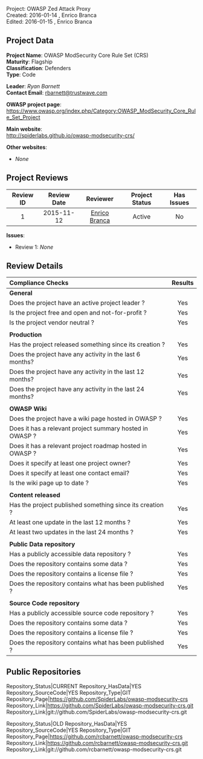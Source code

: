 Project:     OWASP Zed Attack Proxy  
Created:     2016-01-14 , Enrico Branca  
Edited:      2016-01-15 , Enrico Branca  


[//]: # (BE SURE THERE ARE NO EMPTY LINES BEFORE 'Project')  
[//]: # (end each line of the metadata with TWO spaces before the newline)  
[//]: # (insert TWO blank lines after the metadata)  
[//]: # (<ADD YOUR TEXT STARTING FROM HERE>)  

## Project Data  

**Project Name**: OWASP ModSecurity Core Rule Set (CRS)  
**Maturity**: Flagship  
**Classification**: Defenders  
**Type**: Code  

**Leader**: *Ryan Barnett*  
**Contact Email**: <rbarnett@trustwave.com>  

**OWASP project page**:  
<https://www.owasp.org/index.php/Category:OWASP_ModSecurity_Core_Rule_Set_Project>

**Main website**:  
<http://spiderlabs.github.io/owasp-modsecurity-crs/>

**Other websites**:  
- *None*

## Project Reviews  

| **Review ID** |   **Review Date**   |  **Reviewer**              |  **Project Status** |  **Has Issues**  |  
|:-------------:|:-------------------:|:--------------------------:|:-------------------:|:----------------:|  
| 1             | 2015-11-12          | [Enrico Branca][001]       |    Active           |     No           |  

[001]: ../lists/reviewers#enrico_branca

**Issues**:
- Review 1:  *None*


## Review Details  

|     **Compliance Checks**                                   |    **Results**     |
|:------------------------------------------------------------|:------------------:|
|     **General**                                             |                    |
| Does the project have an active project leader ?            |      Yes           |
| Is the project free and open and not-for-profit ?           |      Yes           |
| Is the project vendor neutral ?                             |      Yes           |
|                                                             |                    |
|     **Production**                                          |                    |
| Has the project released something since its creation ?     |      Yes           |
| Does the project have any activity in the last 6 months?    |      Yes           |
| Does the project have any activity in the last 12 months?   |      Yes           |
| Does the project have any activity in the last 24 months?   |      Yes           |
|                                                             |                    |
|     **OWASP Wiki**                                          |                    |
| Does the project have a wiki page hosted in OWASP ?         |      Yes           |
| Does it has a relevant project summary hosted in OWASP ?    |      Yes           |
| Does it has a relevant project roadmap hosted in OWASP ?    |      Yes           |
| Does it specify at least one project owner?                 |      Yes           |
| Does it specify at least one contact email?                 |      Yes           |
| Is the wiki page up to date ?                               |      Yes           |
|                                                             |                    |
|     **Content released**                                    |                    |
| Has the project published something since its creation ?    |      Yes           |
| At least one update in the last 12 months ?                 |      Yes           |
| At least two updates in the last 24 months ?                |      Yes           |
|                                                             |                    |
|     **Public Data repository**                              |                    |
| Has a publicly accessible data repository ?                 |      Yes           |
| Does the repository contains some data ?                    |      Yes           |
| Does the repository contains a license file ?               |      Yes           |
| Does the repository contains what has been published ?      |      Yes           |
|                                                             |                    |
|     **Source Code repository**                              |                    |
| Has a publicly accessible source code repository ?          |      Yes           |
| Does the repository contains some data ?                    |      Yes           |
| Does the repository contains a license file ?               |      Yes           |
| Does the repository contains what has been published ?      |      Yes           |



## Public Repositories  

Repository_Status|CURRENT
Repository_HasData|YES
Repository_SourceCode|YES
Repository_Type|GIT
Repository_Page|<https://github.com/SpiderLabs/owasp-modsecurity-crs>
Repository_Link|<https://github.com/SpiderLabs/owasp-modsecurity-crs.git>
Repository_Link|git://github.com/SpiderLabs/owasp-modsecurity-crs.git

Repository_Status|OLD
Repository_HasData|YES
Repository_SourceCode|YES
Repository_Type|GIT
Repository_Page|<https://github.com/rcbarnett/owasp-modsecurity-crs>
Repository_Link|<https://github.com/rcbarnett/owasp-modsecurity-crs.git>
Repository_Link|git://github.com/rcbarnett/owasp-modsecurity-crs.git


[//]: # (<STOP HERE - do not write anything after this point !!! >)
